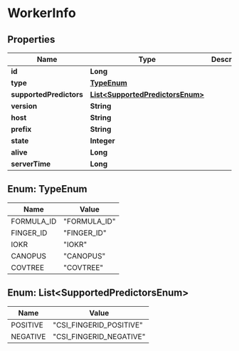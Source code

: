 

# WorkerInfo



## Properties

| Name | Type | Description | Notes |
|------------ | ------------- | ------------- | -------------|
|**id** | **Long** |  |  |
|**type** | [**TypeEnum**](#TypeEnum) |  |  |
|**supportedPredictors** | [**List&lt;SupportedPredictorsEnum&gt;**](#List&lt;SupportedPredictorsEnum&gt;) |  |  |
|**version** | **String** |  |  |
|**host** | **String** |  |  [optional] |
|**prefix** | **String** |  |  [optional] |
|**state** | **Integer** |  |  |
|**alive** | **Long** |  |  |
|**serverTime** | **Long** |  |  |



## Enum: TypeEnum

| Name | Value |
|---- | -----|
| FORMULA_ID | &quot;FORMULA_ID&quot; |
| FINGER_ID | &quot;FINGER_ID&quot; |
| IOKR | &quot;IOKR&quot; |
| CANOPUS | &quot;CANOPUS&quot; |
| COVTREE | &quot;COVTREE&quot; |



## Enum: List&lt;SupportedPredictorsEnum&gt;

| Name | Value |
|---- | -----|
| POSITIVE | &quot;CSI_FINGERID_POSITIVE&quot; |
| NEGATIVE | &quot;CSI_FINGERID_NEGATIVE&quot; |



